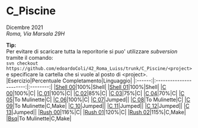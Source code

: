 # C_Piscine 
Dicembre 2021  
*Roma, Via Marsala 29H*  
  
**Tip:**  
Per evitare di scaricare tutta la reporitorie si puo' utilizzare *subversion* tramite il comando:  
`svn checkout https://github.com/edoardoColi/42_Roma_Luiss/trunk/C_Piscine/<project>`  
e specificare la cartella che si vuole al posto di \<project\>.
|Esercizio|Percentuale Completamento|Linguaggio|
|:------:|:-----------------------:|:--------:|
|[Shell 00](https://github.com/edoardoColi/42_Roma_Luiss/tree/edoardoColi/C_Piscine/shell_00/it.subject.pdf)|100%|Shell|
|[Shell 01](https://github.com/edoardoColi/42_Roma_Luiss/tree/edoardoColi/C_Piscine/shell_01/en.subject.pdf)|100%|Shell|
|[C 00](https://github.com/edoardoColi/42_Roma_Luiss/tree/edoardoColi/C_Piscine/c_00/it.subject.pdf)|100%|C|
|[C 01](https://github.com/edoardoColi/42_Roma_Luiss/tree/edoardoColi/C_Piscine/c_01/it.subject.pdf)|100%|C|
|[C 02](https://github.com/edoardoColi/42_Roma_Luiss/tree/edoardoColi/C_Piscine/c_02/it.subject.pdf)|85%|C|
|[C 03](https://github.com/edoardoColi/42_Roma_Luiss/tree/edoardoColi/C_Piscine/c_03/it.subject.pdf)|75%|C|
|[C 04](https://github.com/edoardoColi/42_Roma_Luiss/tree/edoardoColi/C_Piscine/c_04/it.subject.pdf)|70%|C|
|[C 05](https://github.com/edoardoColi/42_Roma_Luiss/tree/edoardoColi/C_Piscine/c_05/it.subject.pdf)|To Mulinette|C|
|[C 06](https://github.com/edoardoColi/42_Roma_Luiss/tree/edoardoColi/C_Piscine/c_06/it.subject.pdf)|100%|C|
|[C 07](https://github.com/edoardoColi/42_Roma_Luiss/tree/edoardoColi/C_Piscine/c_07/it.subject.pdf)|Jumped||
|[C 08](https://github.com/edoardoColi/42_Roma_Luiss/tree/edoardoColi/C_Piscine/c_08/it.subject.pdf)|To Mulinette|C|
|[C 09](https://github.com/edoardoColi/42_Roma_Luiss/tree/edoardoColi/C_Piscine/c_09/it.subject.pdf)|To Mulinette|C,Make|
|[C 10](https://github.com/edoardoColi/42_Roma_Luiss/tree/edoardoColi/C_Piscine/c_10/it.subject.pdf)|Jumped||
|[C 11](https://github.com/edoardoColi/42_Roma_Luiss/tree/edoardoColi/C_Piscine/c_11/it.subject.pdf)|Jumped||
|[C 12](https://github.com/edoardoColi/42_Roma_Luiss/tree/edoardoColi/C_Piscine/c_12/it.subject.pdf)|Jumped||
|[C 13](https://github.com/edoardoColi/42_Roma_Luiss/tree/edoardoColi/C_Piscine/c_13/it.subject.pdf)|Jumped||
|[Rush 00](https://github.com/edoardoColi/42_Roma_Luiss/tree/edoardoColi/C_Piscine/rush_00/it.subject.pdf)|116%|C|
|[Rush 01](https://github.com/edoardoColi/42_Roma_Luiss/tree/edoardoColi/C_Piscine/rush_01/it.subject.pdf)|120%|C|
|[Rush 02](https://github.com/edoardoColi/42_Roma_Luiss/tree/edoardoColi/C_Piscine/rush_02/en.subject.pdf)|115%|C,Make|
|[Bsq](https://github.com/edoardoColi/42_Roma_Luiss/tree/edoardoColi/C_Piscine/c_bsq/en.subject.pdf)|To Mulinette|C,Make|
